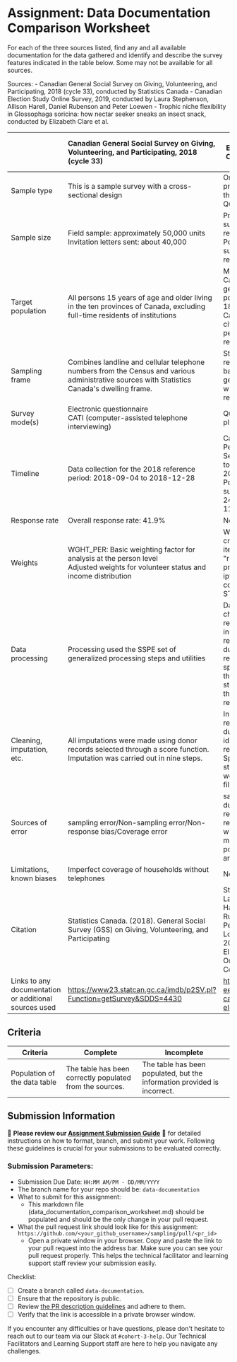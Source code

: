 # Assignment: Data Documentation Comparison Worksheet

For each of the three sources listed, find any and all available documentation for the data gathered and identify and describe the survey features indicated in the table below. Some may not be available for all sources.

Sources: - Canadian General Social Survey on Giving, Volunteering, and Participating, 2018 (cycle 33), conducted by Statistics Canada - Canadian Election Study Online Survey, 2019, conducted by Laura Stephenson, Allison Harell, Daniel Rubenson and Peter Loewen - Trophic niche flexibility in Glossophaga soricina: how nectar seeker sneaks an insect snack, conducted by Elizabeth Clare et al.

|                                                       | Canadian General Social Survey on Giving, Volunteering, and Participating, 2018 (cycle 33) | Canadian Election Study Online Survey, 2019 | Trophic niche flexibility in Glossophaga soricina: how nectar seeker sneaks an insect snack |
|----------------|:--------------------|----------------|---------------------|
| Sample type |This is a sample survey with a cross-sectional design |Online sample procured through Qualtrics |Laboratory observations and DNA barcoding |
| Sample size |Field sample: approximately 50,000 units <br>Invitation letters sent: about 40,000 |Pre-election survey: 37,822 respondents<br> Post-election survey: 10,340 respondents  |Caught 112 G. soricina (73 females, 39 males) from 38 faecal samples. |
| Target population |All persons 15 years of age and older living in the ten provinces of Canada, excluding full-time residents of institutions |Members of the Canadian general population aged 18 or over, and Canadian citizens or permanent residents |The Neotropical bat Glossophaga soricina |
| Sampling frame |Combines landline and cellular telephone numbers from the Census and various administrative sources with Statistics Canada's dwelling frame. |Stratified by region and balanced on gender and age within each region​ |Not mentioned |
| Survey mode(s) |Electronic questionnaire <br>CATI (computer-assisted telephone interviewing) |Qualtrics online platform |Observational study |
| Timeline |Data collection for the 2018 reference period: 2018-09-04 to 2018-12-28 |Campaign Period Survey: September 13 to October 21, 2019<br> Post-election survey: October 24 to November 11, 2019 |Dietary Analysis: Late May to early July 2009 |
| Response rate |Overall response rate: 41.9% |Not mentioned |Not mentioned |
| Weights |WGHT_PER: Basic weighting factor for analysis at the person level <br>Adjusted weights for volunteer status and income distribution |Weights were created using an iterative "raking" process with the ipfraking command in STATA15. |Not mentioned |
| Data processing |Processing used the SSPE set of generalized processing steps and utilities |Data quality checks included removal of incomplete responses, duplicate responses, speeders, and those who straight-line through responses |Not mentioned |
| Cleaning, imputation, etc. |All imputations were made using donor records selected through a score function. Imputation was carried out in nine steps. |Incomplete responses and duplicates were identified and removed. Speeders and straight-liners were also filtered out |Not mentioned |
| Sources of error |sampling error/Non-sampling error/Non-response bias/Coverage error |sampling error: duplicate responses and respondents with mismatched postal codes and provinces |Observation error |
| Limitations, known biases |Imperfect coverage of households without telephones |Not mentioned |Small sample size |
| Citation |Statistics Canada. (2018). General Social Survey (GSS) on Giving, Volunteering, and Participating |Stephenson, Laura B., Allison Harell, Daniel Rubenson, and Peter John Loewen. The 2019 Canadian Election Study Online Collection. |Hans-Ulrich Schnitzler, Annette Denzinger, Foraging strategies of echolocating bats, A Natural History of Bat Foraging, 10.1016/B978-0-323-91820-6.16003-6, (83-107), (2024).<br> Melissa R. Ingala, Microbiomes of bats, A Natural History of Bat Foraging, 10.1016/B978-0-323-91820-6.16002-4, (217-232), (2024). |
| Links to any documentation or additional sources used |https://www23.statcan.gc.ca/imdb/p2SV.pl?Function=getSurvey&SDDS=4430|http://www.ces-eec.ca/2019-canadian-election-study |https://besjournals.onlinelibrary.wiley.com/doi/full/10.1111/1365-2435.12192 |
## Criteria

|Criteria|Complete|Incomplete|
|--------|----|----|
|Population of the data table|The table has been correctly populated from the sources.|The table has been populated, but the information provided is incorrect.|

## Submission Information

🚨 **Please review our [Assignment Submission Guide](https://github.com/UofT-DSI/onboarding/blob/main/onboarding_documents/submissions.md)** 🚨 for detailed instructions on how to format, branch, and submit your work. Following these guidelines is crucial for your submissions to be evaluated correctly.

### Submission Parameters:
* Submission Due Date: `HH:MM AM/PM - DD/MM/YYYY`
* The branch name for your repo should be: `data-documentation`
* What to submit for this assignment:
     * This markdown file (data_documentation_comparison_worksheet.md) should be populated and should be the only change in your pull request.
* What the pull request link should look like for this assignment: `https://github.com/<your_github_username>/sampling/pull/<pr_id>`
     * Open a private window in your browser. Copy and paste the link to your pull request into the address bar. Make sure you can see your pull request properly. This helps the technical facilitator and learning support staff review your submission easily.

Checklist:
- [ ] Create a branch called `data-documentation`.
- [ ] Ensure that the repository is public.
- [ ] Review [the PR description guidelines](https://github.com/UofT-DSI/onboarding/blob/main/onboarding_documents/submissions.md#guidelines-for-pull-request-descriptions) and adhere to them.
- [ ] Verify that the link is accessible in a private browser window.

If you encounter any difficulties or have questions, please don't hesitate to reach out to our team via our Slack at `#cohort-3-help`. Our Technical Facilitators and Learning Support staff are here to help you navigate any challenges.
